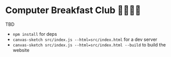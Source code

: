 # Computer Breakfast Club 👀👀👀👀

TBD

- `npm install` for deps
- `canvas-sketch src/index.js --html=src/index.html` for a dev server
- `canvas-sketch src/index.js --html=src/index.html --build` to build the website
